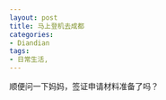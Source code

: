 ```yaml
---
layout: post
title: 马上登机去成都
categories:
- Diandian
tags:
- 日常生活, 
---
```

顺便问一下妈妈，签证申请材料准备了吗？
<p></p>